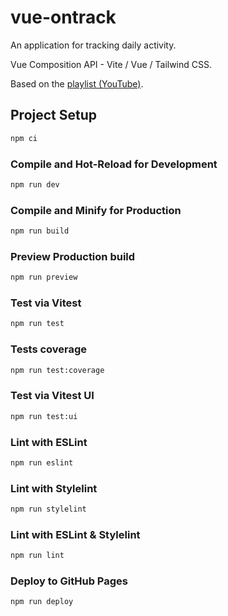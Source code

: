 # vue-ontrack

An application for tracking daily activity.

Vue Composition API - Vite / Vue / Tailwind CSS.

Based on the [playlist (YouTube)](https://www.youtube.com/watch?v=t4NbbyXsgP8&list=PL-FhWbGlJPfaCm9Qx7G9wQqtt2_yBT92V).


## Project Setup

```sh
npm ci
```

### Compile and Hot-Reload for Development

```sh
npm run dev
```

### Compile and Minify for Production

```sh
npm run build
```

### Preview Production build

```sh
npm run preview
```

### Test via Vitest

```sh
npm run test
```

### Tests coverage

```sh
npm run test:coverage
```

### Test via Vitest UI

```sh
npm run test:ui
```

### Lint with ESLint

```sh
npm run eslint
```

### Lint with Stylelint

```sh
npm run stylelint
```

### Lint with ESLint & Stylelint

```sh
npm run lint
```

### Deploy to GitHub Pages

```sh
npm run deploy
```
